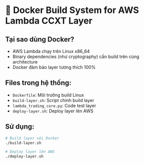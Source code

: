 # 🐳 Docker Build System for AWS Lambda CCXT Layer

## Tại sao dùng Docker?
- AWS Lambda chạy trên Linux x86_64
- Binary dependencies (như cryptography) cần build trên cùng architecture
- Docker đảm bảo layer tương thích 100%

## Files trong hệ thống:
- `Dockerfile`: Môi trường build Linux
- `build-layer.sh`: Script chính build layer
- `lambda_trading_core.py`: Code test layer
- `deploy-layer.sh`: Deploy layer lên AWS

## Sử dụng:
```bash
# Build layer với Docker
./build-layer.sh

# Deploy layer lên AWS
./deploy-layer.sh
```
